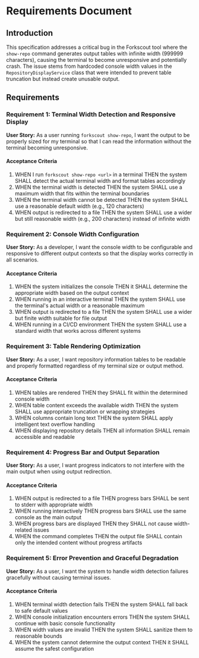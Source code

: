 # Requirements Document

## Introduction

This specification addresses a critical bug in the Forkscout tool where the `show-repo` command generates output tables with infinite width (999999 characters), causing the terminal to become unresponsive and potentially crash. The issue stems from hardcoded console width values in the `RepositoryDisplayService` class that were intended to prevent table truncation but instead create unusable output.

## Requirements

### Requirement 1: Terminal Width Detection and Responsive Display

**User Story:** As a user running `forkscout show-repo`, I want the output to be properly sized for my terminal so that I can read the information without the terminal becoming unresponsive.

#### Acceptance Criteria

1. WHEN I run `forkscout show-repo <url>` in a terminal THEN the system SHALL detect the actual terminal width and format tables accordingly
2. WHEN the terminal width is detected THEN the system SHALL use a maximum width that fits within the terminal boundaries
3. WHEN the terminal width cannot be detected THEN the system SHALL use a reasonable default width (e.g., 120 characters)
4. WHEN output is redirected to a file THEN the system SHALL use a wider but still reasonable width (e.g., 200 characters) instead of infinite width

### Requirement 2: Console Width Configuration

**User Story:** As a developer, I want the console width to be configurable and responsive to different output contexts so that the display works correctly in all scenarios.

#### Acceptance Criteria

1. WHEN the system initializes the console THEN it SHALL determine the appropriate width based on the output context
2. WHEN running in an interactive terminal THEN the system SHALL use the terminal's actual width or a reasonable maximum
3. WHEN output is redirected to a file THEN the system SHALL use a wider but finite width suitable for file output
4. WHEN running in a CI/CD environment THEN the system SHALL use a standard width that works across different systems

### Requirement 3: Table Rendering Optimization

**User Story:** As a user, I want repository information tables to be readable and properly formatted regardless of my terminal size or output method.

#### Acceptance Criteria

1. WHEN tables are rendered THEN they SHALL fit within the determined console width
2. WHEN table content exceeds the available width THEN the system SHALL use appropriate truncation or wrapping strategies
3. WHEN columns contain long text THEN the system SHALL apply intelligent text overflow handling
4. WHEN displaying repository details THEN all information SHALL remain accessible and readable

### Requirement 4: Progress Bar and Output Separation

**User Story:** As a user, I want progress indicators to not interfere with the main output when using output redirection.

#### Acceptance Criteria

1. WHEN output is redirected to a file THEN progress bars SHALL be sent to stderr with appropriate width
2. WHEN running interactively THEN progress bars SHALL use the same console as the main output
3. WHEN progress bars are displayed THEN they SHALL not cause width-related issues
4. WHEN the command completes THEN the output file SHALL contain only the intended content without progress artifacts

### Requirement 5: Error Prevention and Graceful Degradation

**User Story:** As a user, I want the system to handle width detection failures gracefully without causing terminal issues.

#### Acceptance Criteria

1. WHEN terminal width detection fails THEN the system SHALL fall back to safe default values
2. WHEN console initialization encounters errors THEN the system SHALL continue with basic console functionality
3. WHEN width values are invalid THEN the system SHALL sanitize them to reasonable bounds
4. WHEN the system cannot determine the output context THEN it SHALL assume the safest configuration